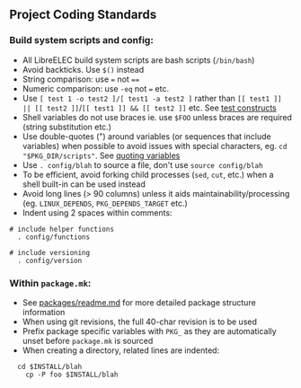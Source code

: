 ## Project Coding Standards

### Build system scripts and config:

* All LibreELEC build system scripts are bash scripts (`/bin/bash`)
* Avoid backticks. Use `$()` instead
* String comparison: use `=` not `==`
* Numeric comparison: use `-eq` not `=` etc.
* Use `[ test 1 -o test2 ]/[ test1 -a test2 ]` rather than `[[ test1 ]] || [[ test2 ]]`/`[[ test1 ]] && [[ test2 ]]` etc. See [test constructs](https://www.tldp.org/LDP/abs/html/testconstructs.html)
* Shell variables do not use braces ie. use `$FOO` unless braces are required (string substitution etc.)
* Use double-quotes (") around variables (or sequences that include variables) when possible to avoid issues with special characters, eg. `cd "$PKG_DIR/scripts"`. See [quoting variables](https://www.tldp.org/LDP/abs/html/quotingvar.html)
* Use `. config/blah` to source a file, don't use `source config/blah`
* To be efficient, avoid forking child processes (`sed`, `cut`, etc.) when a shell built-in can be used instead
* Avoid long lines (> 90 columns) unless it aids maintainability/processing (eg. `LINUX_DEPENDS`, `PKG_DEPENDS_TARGET` etc.)
* Indent using 2 spaces within comments:
```
# include helper functions
  . config/functions

# include versioning
  . config/version
```

### Within `package.mk`:

* See [packages/readme.md](packages/readme.md) for more detailed package structure information
* When using git revisions, the full 40-char revision is to be used
* Prefix package specific variables with `PKG_` as they are automatically unset before `package.mk` is sourced
* When creating a directory, related lines are indented:
```
  cd $INSTALL/blah
    cp -P foo $INSTALL/blah
```
